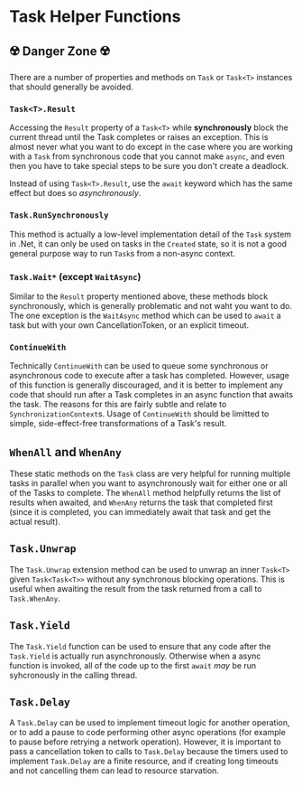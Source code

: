 # Task Helper Functions

## ☢️ Danger Zone ☢️

There are a number of properties and methods on `Task` or `Task<T>` instances that should generally be avoided.

### `Task<T>.Result`

Accessing the `Result` property of a `Task<T>` while **synchronously** block the current thread until the Task completes or raises an exception. This is almost never what you want to do except in the case where you are working with a `Task` from synchronous code that you cannot make `async`, and even then you have to take special steps to be sure you don't create a deadlock.

Instead of using `Task<T>.Result`, use the `await` keyword which has the same effect but does so _asynchronously_.

### `Task.RunSynchronously`

This method is actually a low-level implementation detail of the `Task` system in .Net, it can only be used on tasks in the `Created` state, so it is not a good general purpose way to run `Task`s from a non-async context.

### `Task.Wait*` (except `WaitAsync`)

Similar to the `Result` property mentioned above, these methods block synchronously, which is generally problematic and not waht you want to do. The one exception is the `WaitAsync` method which can be used to `await` a task but with your own CancellationToken, or an explicit timeout.

### `ContinueWith`

Technically `ContinueWith` can be used to queue some synchronous or asynchronous code to execute after a task has completed. However, usage of this function is generally discouraged, and it is better to implement any code that should run after a Task completes in an async function that awaits the task. The reasons for this are fairly subtle and relate to `SynchronizationContext`s. Usage of `ContinueWith` should be limitted to simple, side-effect-free transformations of a Task's result.

## `WhenAll` and `WhenAny`

These static methods on the `Task` class are very helpful for running multiple tasks in parallel when you want to asynchronously wait for either one or all of the Tasks to complete. The `WhenAll` method helpfully returns the list of results when awaited, and `WhenAny` returns the task that completed first (since it is completed, you can immediately await that task and get the actual result).

## `Task.Unwrap`

The `Task.Unwrap` extension method can be used to unwrap an inner `Task<T>` given `Task<Task<T>>` without any synchronous blocking operations. This is useful when awaiting the result from the task returned from a call to `Task.WhenAny`.

## `Task.Yield`

The `Task.Yield` function can be used to ensure that any code after the `Task.Yield` is actually run asynchronously. Otherwise when a async function is invoked, all of the code up to the first `await` _may_ be run syhcronously in the calling thread.

## `Task.Delay`

A `Task.Delay` can be used to implement timeout logic for another operation, or to add a pause to code performing other async operations (for example to pause before retrying a network operation). However, it is important to pass a cancellation token to calls to `Task.Delay` because the timers used to implement `Task.Delay` are a finite resource, and if creating long timeouts and not cancelling them can lead to resource starvation.